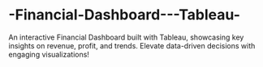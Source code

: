 # -Financial-Dashboard---Tableau-
An interactive Financial Dashboard built with Tableau, showcasing key insights on revenue, profit, and trends. Elevate data-driven decisions with engaging visualizations!
